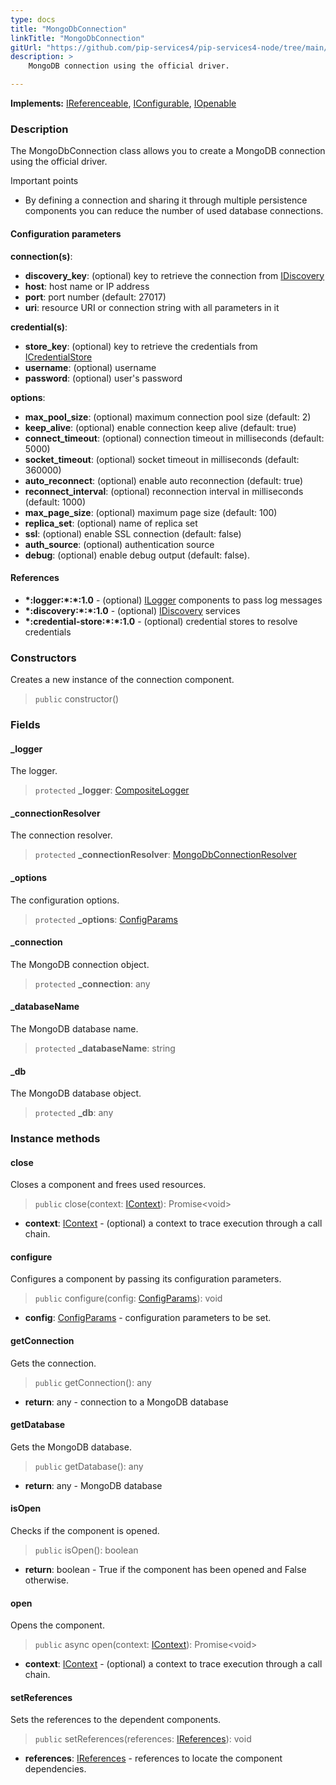 ```yaml
---
type: docs
title: "MongoDbConnection"
linkTitle: "MongoDbConnection"
gitUrl: "https://github.com/pip-services4/pip-services4-node/tree/main/pip-services4-mongodb-node"
description: >
    MongoDB connection using the official driver.

---
```


**Implements:** [IReferenceable](../../../components/refer/ireferenceable), [IConfigurable](../../../components/config/iconfigurable),
[IOpenable](../../../components/run/iopenable)

### Description

The MongoDbConnection class allows you to create a MongoDB connection using the official driver.

Important points

- By defining a connection and sharing it through multiple persistence components you can reduce the number of used database connections.

#### Configuration parameters
**connection(s)**:    
- **discovery_key**: (optional) key to retrieve the connection from [IDiscovery](../../../config/connect/idiscovery)
- **host**: host name or IP address
- **port**: port number (default: 27017)
- **uri**: resource URI or connection string with all parameters in it

**credential(s)**:    
- **store_key**: (optional) key to retrieve the credentials from [ICredentialStore](../../../config/auth/icredential_store)
- **username**: (optional) username
- **password**: (optional) user's password

**options**:
- **max_pool_size**: (optional) maximum connection pool size (default: 2)
- **keep_alive**: (optional) enable connection keep alive (default: true)
- **connect_timeout**: (optional) connection timeout in milliseconds (default: 5000)
- **socket_timeout**: (optional) socket timeout in milliseconds (default: 360000)
- **auto_reconnect**: (optional) enable auto reconnection (default: true)
- **reconnect_interval**: (optional) reconnection interval in milliseconds (default: 1000)
- **max_page_size**: (optional) maximum page size (default: 100)
- **replica_set**: (optional) name of replica set
- **ssl**: (optional) enable SSL connection (default: false)
- **auth_source**: (optional) authentication source
- **debug**: (optional) enable debug output (default: false).

#### References
- **\*:logger:\*:\*:1.0** - (optional) [ILogger](../../../observability/log/ilogger) components to pass log messages
- **\*:discovery:\*:\*:1.0** - (optional) [IDiscovery](../../../config/connect/idiscovery) services
- **\*:credential-store:\*:\*:1.0** - (optional) credential stores to resolve credentials


### Constructors
Creates a new instance of the connection component.

> `public` constructor()

### Fields

<span class="hide-title-link">

#### _logger
The logger.
> `protected` **_logger**: [CompositeLogger](../../../observability/log/composite_logger)

#### _connectionResolver
The connection resolver.
> `protected` **_connectionResolver**: [MongoDbConnectionResolver](../mongodb_connection_resolver) 

#### _options
The configuration options.
> `protected` **_options**: [ConfigParams](../../../components/config/config_params) 

#### _connection
The MongoDB connection object.
> `protected` **_connection**: any

#### _databaseName
The MongoDB database name.
> `protected` **_databaseName**: string

#### _db
The MongoDB database object.
> `protected` **_db**: any

  
</span>


### Instance methods

#### close
Closes a component and frees used resources.

> `public` close(context: [IContext](../../../components/context/icontext)): Promise\<void\>

- **context**: [IContext](../../../components/context/icontext) - (optional) a context to trace execution through a call chain.


#### configure
Configures a component by passing its configuration parameters.

> `public` configure(config: [ConfigParams](../../../components/config/config_params)): void

- **config**: [ConfigParams](../../../components/config/config_params) - configuration parameters to be set.


#### getConnection
Gets the connection.

> `public` getConnection(): any

- **return**: any - connection to a MongoDB database


#### getDatabase
Gets the MongoDB database.

> `public` getDatabase(): any 

- **return**: any - MongoDB database


#### isOpen
Checks if the component is opened.

> `public` isOpen(): boolean

- **return**: boolean - True if the component has been opened and False otherwise.


#### open
Opens the component.

> `public` async open(context: [IContext](../../../components/context/icontext)): Promise\<void\>

- **context**: [IContext](../../../components/context/icontext) - (optional) a context to trace execution through a call chain.


#### setReferences
Sets the references to the dependent components.

> `public` setReferences(references: [IReferences](../../../components/refer/ireferences)): void

- **references**: [IReferences](../../../components/refer/ireferences) - references to locate the component dependencies.
